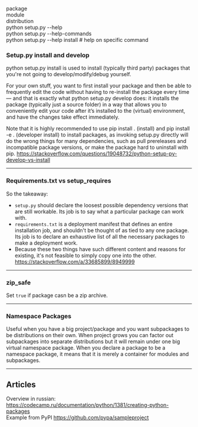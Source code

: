 package  
module  
distribution  
python setup.py --help  
python setup.py --help-commands    
python setup.py --help install # help on specific command
### Setup.py install and develop  
python setup.py install is used to install (typically third party) packages that you're not going to develop/modify/debug yourself.

For your own stuff, you want to first install your package and then be able to frequently edit the code without having to re-install the package every time — and that is exactly what python setup.py develop does: it installs the package (typically just a source folder) in a way that allows you to conveniently edit your code after it’s installed to the (virtual) environment, and have the changes take effect immediately.

Note that it is highly recommended to use pip install . (install) and pip install -e . (developer install) to install packages, as invoking setup.py directly will do the wrong things for many dependencies, such as pull prereleases and incompatible package versions, or make the package hard to uninstall with pip.
https://stackoverflow.com/questions/19048732/python-setup-py-develop-vs-install  
___
### Requirements.txt vs setup_requires
So the takeaway: 
- `setup.py` should declare the loosest possible dependency versions that are still workable.  Its job is to say what a particular package can work with.
- `requirements.txt` is a deployment manifest that defines an entire installation job, and shouldn't be thought of as tied to any one package.  Its job is to declare an exhaustive list of all the necessary packages to make a deployment work.
- Because these two things have such different content and reasons for existing, it's not feasible to simply copy one into the other.  
https://stackoverflow.com/a/33685899/8949999  
___
### zip_safe
Set `true` if package casn be a zip archive. 
___
### Namespace Packages
Useful when you have a big project/package and you want subpackages to be distributions on their own. When project grows you can factor out subpackages into separate distributions but it will remain under one big virtual namespace package. When you declare a package to be a namespace package, it means that it is merely a container for modules and subpackages. 
___

## Articles
Overview in russian: https://codecamp.ru/documentation/python/1381/creating-python-packages  
Example from PyPI https://github.com/pypa/sampleproject